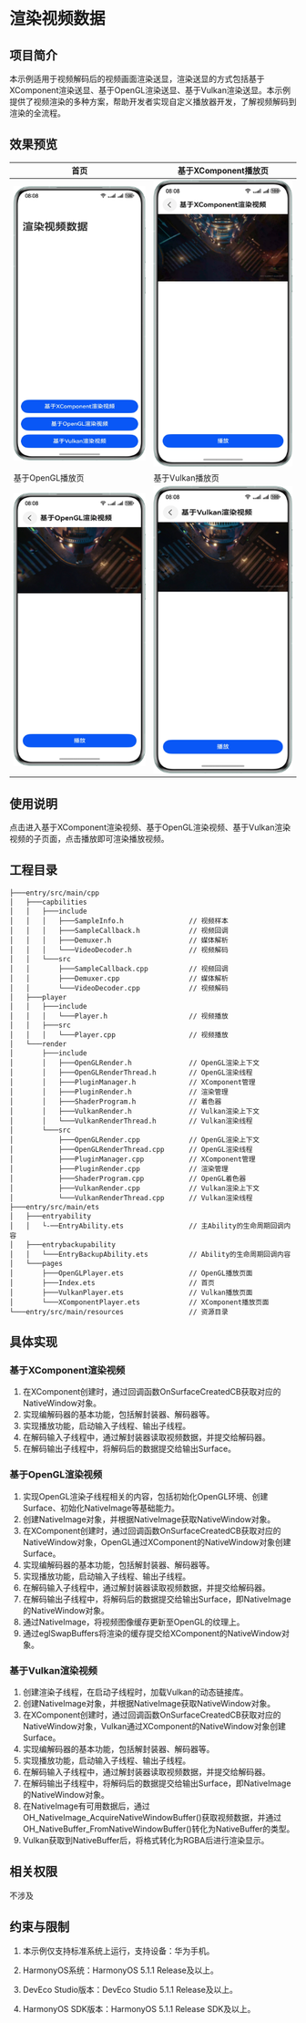 # 渲染视频数据

## 项目简介
本示例适用于视频解码后的视频画面渲染送显，渲染送显的方式包括基于XComponent渲染送显、基于OpenGL渲染送显、基于Vulkan渲染送显。本示例提供了视频渲染的多种方案，帮助开发者实现自定义播放器开发，了解视频解码到渲染的全流程。


## 效果预览
| 首页                                                  | 基于XComponent播放页                                     |
|-----------------------------------------------------|--------------------------------------------------------| 
| <img src='./screenshots/homePage.png' width="320">   | <img src='./screenshots/xcomponentPage.png' width='320'> | 
| 基于OpenGL播放页                                         | 基于Vulkan播放页                                     |
| <img src='./screenshots/openglPage.png' width='320'> | <img src='./screenshots/vulkanPage.png' width='320'> |

## 使用说明
点击进入基于XComponent渲染视频、基于OpenGL渲染视频、基于Vulkan渲染视频的子页面，点击播放即可渲染播放视频。

## 工程目录

```
├───entry/src/main/cpp
│   ├───capbilities
│   │   ├───include
│   │   │   ├───SampleInfo.h                // 视频样本
│   │   │   ├───SampleCallback.h            // 视频回调
│   │   │   ├───Demuxer.h                   // 媒体解析
│   │   │   └───VideoDecoder.h              // 视频解码
│   │   └───src
│   │       ├───SampleCallback.cpp          // 视频回调
│   │       ├───Demuxer.cpp                 // 媒体解析
│   │       └───VideoDecoder.cpp            // 视频解码
│   ├───player
│   │   ├───include
│   │   │   └───Player.h                    // 视频播放
│   │   ├───src
│   │   │   └───Player.cpp                  // 视频播放
│   └───render
│       ├───include
│       │   ├───OpenGLRender.h              // OpenGL渲染上下文
│       │   ├───OpenGLRenderThread.h        // OpenGL渲染线程
│       │   ├───PluginManager.h             // XComponent管理
│       │   ├───PluginRender.h              // 渲染管理
│       │   ├───ShaderProgram.h             // 着色器
│       │   ├───VulkanRender.h              // Vulkan渲染上下文
│       │   └───VulkanRenderThread.h        // Vulkan渲染线程
│       └───src
│           ├───OpenGLRender.cpp            // OpenGL渲染上下文
│           ├───OpenGLRenderThread.cpp      // OpenGL渲染线程
│           ├───PluginManager.cpp           // XComponent管理
│           ├───PluginRender.cpp            // 渲染管理
│           ├───ShaderProgram.cpp           // OpenGL着色器
│           ├───VulkanRender.cpp            // Vulkan渲染上下文
│           └───VulkanRenderThread.cpp      // Vulkan渲染线程
├───entry/src/main/ets
│   ├───entryability
│   │   └-──EntryAbility.ets                // 主Ability的生命周期回调内容
│   ├───entrybackupability
│   │   └───EntryBackupAbility.ets          // Ability的生命周期回调内容
│   └───pages
│       ├───OpenGLPlayer.ets                // OpenGL播放页面
│       ├───Index.ets                       // 首页
│       ├───VulkanPlayer.ets                // Vulkan播放页面
│       └───XComponentPlayer.ets            // XComponent播放页面
└───entry/src/main/resources                // 资源目录          
```

## 具体实现
### 基于XComponent渲染视频
1. 在XComponent创建时，通过回调函数OnSurfaceCreatedCB获取对应的NativeWindow对象。
2. 实现编解码器的基本功能，包括解封装器、解码器等。
3. 实现播放功能，启动输入子线程、输出子线程。
4. 在解码输入子线程中，通过解封装器读取视频数据，并提交给解码器。
5. 在解码输出子线程中，将解码后的数据提交给输出Surface。

### 基于OpenGL渲染视频
1. 实现OpenGL渲染子线程相关的内容，包括初始化OpenGL环境、创建Surface、初始化NativeImage等基础能力。
2. 创建NativeImage对象，并根据NativeImage获取NativeWindow对象。
3. 在XComponent创建时，通过回调函数OnSurfaceCreatedCB获取对应的NativeWindow对象，OpenGL通过XComponent的NativeWindow对象创建Surface。 
4. 实现编解码器的基本功能，包括解封装器、解码器等。
5. 实现播放功能，启动输入子线程、输出子线程。 
6. 在解码输入子线程中，通过解封装器读取视频数据，并提交给解码器。 
7. 在解码输出子线程中，将解码后的数据提交给输出Surface，即NativeImage的NativeWindow对象。 
8. 通过NativeImage，将视频图像缓存更新至OpenGL的纹理上。 
9. 通过eglSwapBuffers将渲染的缓存提交给XComponent的NativeWindow对象。

### 基于Vulkan渲染视频
1. 创建渲染子线程，在启动子线程时，加载Vulkan的动态链接库。
2. 创建NativeImage对象，并根据NativeImage获取NativeWindow对象。
3. 在XComponent创建时，通过回调函数OnSurfaceCreatedCB获取对应的NativeWindow对象，Vulkan通过XComponent的NativeWindow对象创建Surface。
4. 实现编解码器的基本功能，包括解封装器、解码器等。
5. 实现播放功能，启动输入子线程、输出子线程。
6. 在解码输入子线程中，通过解封装器读取视频数据，并提交给解码器。
7. 在解码输出子线程中，将解码后的数据提交给输出Surface，即NativeImage的NativeWindow对象。
8. 在NativeImage有可用数据后，通过OH_NativeImage_AcquireNativeWindowBuffer()获取视频数据，并通过OH_NativeBuffer_FromNativeWindowBuffer()转化为NativeBuffer的类型。
9. Vulkan获取到NativeBuffer后，将格式转化为RGBA后进行渲染显示。

## 相关权限

不涉及

## 约束与限制

1. 本示例仅支持标准系统上运行，支持设备：华为手机。

2. HarmonyOS系统：HarmonyOS 5.1.1 Release及以上。

3. DevEco Studio版本：DevEco Studio 5.1.1 Release及以上。

4. HarmonyOS SDK版本：HarmonyOS 5.1.1 Release SDK及以上。